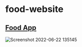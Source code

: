 # food-website

## [Food App](https://pip-food-app.netlify.app/)

![Screenshot 2022-06-22 135145](https://user-images.githubusercontent.com/81034876/175033469-2ce86a2a-58be-49e4-ab9e-8700e24ce385.png)

